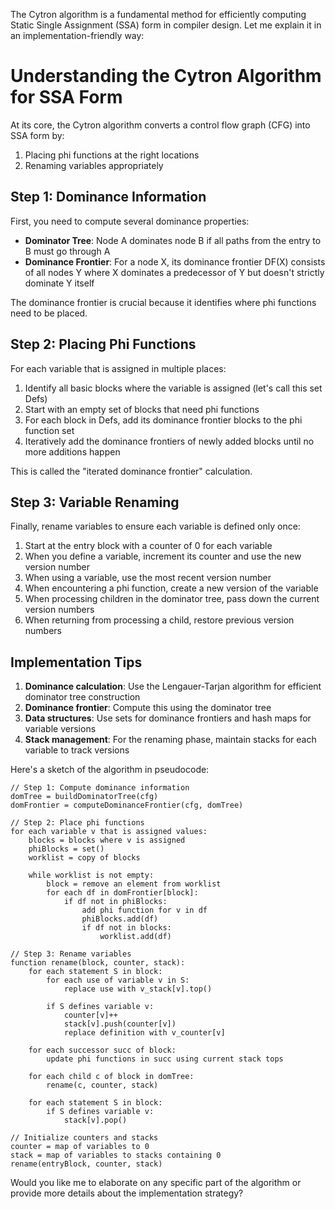 The Cytron algorithm is a fundamental method for efficiently computing Static Single Assignment (SSA) form in compiler design. Let me explain it in an implementation-friendly way:

# Understanding the Cytron Algorithm for SSA Form

At its core, the Cytron algorithm converts a control flow graph (CFG) into SSA form by:
1. Placing phi functions at the right locations
2. Renaming variables appropriately

## Step 1: Dominance Information

First, you need to compute several dominance properties:

- **Dominator Tree**: Node A dominates node B if all paths from the entry to B must go through A
- **Dominance Frontier**: For a node X, its dominance frontier DF(X) consists of all nodes Y where X dominates a predecessor of Y but doesn't strictly dominate Y itself

The dominance frontier is crucial because it identifies where phi functions need to be placed.

## Step 2: Placing Phi Functions

For each variable that is assigned in multiple places:
1. Identify all basic blocks where the variable is assigned (let's call this set Defs)
2. Start with an empty set of blocks that need phi functions
3. For each block in Defs, add its dominance frontier blocks to the phi function set
4. Iteratively add the dominance frontiers of newly added blocks until no more additions happen

This is called the "iterated dominance frontier" calculation.

## Step 3: Variable Renaming

Finally, rename variables to ensure each variable is defined only once:
1. Start at the entry block with a counter of 0 for each variable
2. When you define a variable, increment its counter and use the new version number
3. When using a variable, use the most recent version number
4. When encountering a phi function, create a new version of the variable
5. When processing children in the dominator tree, pass down the current version numbers
6. When returning from processing a child, restore previous version numbers

## Implementation Tips

1. **Dominance calculation**: Use the Lengauer-Tarjan algorithm for efficient dominator tree construction
2. **Dominance frontier**: Compute this using the dominator tree
3. **Data structures**: Use sets for dominance frontiers and hash maps for variable versions
4. **Stack management**: For the renaming phase, maintain stacks for each variable to track versions

Here's a sketch of the algorithm in pseudocode:

```
// Step 1: Compute dominance information
domTree = buildDominatorTree(cfg)
domFrontier = computeDominanceFrontier(cfg, domTree)

// Step 2: Place phi functions
for each variable v that is assigned values:
    blocks = blocks where v is assigned
    phiBlocks = set()
    worklist = copy of blocks

    while worklist is not empty:
        block = remove an element from worklist
        for each df in domFrontier[block]:
            if df not in phiBlocks:
                add phi function for v in df
                phiBlocks.add(df)
                if df not in blocks:
                    worklist.add(df)

// Step 3: Rename variables
function rename(block, counter, stack):
    for each statement S in block:
        for each use of variable v in S:
            replace use with v_stack[v].top()

        if S defines variable v:
            counter[v]++
            stack[v].push(counter[v])
            replace definition with v_counter[v]

    for each successor succ of block:
        update phi functions in succ using current stack tops

    for each child c of block in domTree:
        rename(c, counter, stack)

    for each statement S in block:
        if S defines variable v:
            stack[v].pop()

// Initialize counters and stacks
counter = map of variables to 0
stack = map of variables to stacks containing 0
rename(entryBlock, counter, stack)
```

Would you like me to elaborate on any specific part of the algorithm or provide more details about the implementation strategy?
